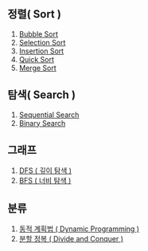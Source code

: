 ## 정렬( Sort )

1) [Bubble Sort](https://github.com/HungKungE/CS-/blob/main/%EC%95%8C%EA%B3%A0%EB%A6%AC%EC%A6%98/%EC%A0%95%EB%A0%AC/%EA%B1%B0%ED%92%88%20%EC%A0%95%EB%A0%AC.md)
2) [Selection Sort](https://github.com/HungKungE/CS-/blob/main/%EC%95%8C%EA%B3%A0%EB%A6%AC%EC%A6%98/%EC%A0%95%EB%A0%AC/%EB%B3%91%ED%95%A9%20%EC%A0%95%EB%A0%AC.md)
3) [Insertion Sort](https://github.com/HungKungE/CS-/blob/main/%EC%95%8C%EA%B3%A0%EB%A6%AC%EC%A6%98/%EC%A0%95%EB%A0%AC/%EC%82%BD%EC%9E%85%20%EC%A0%95%EB%A0%AC.md)
4) [Quick Sort](https://github.com/HungKungE/CS-/blob/main/%EC%95%8C%EA%B3%A0%EB%A6%AC%EC%A6%98/%EC%A0%95%EB%A0%AC/%EC%84%A0%ED%83%9D%20%EC%A0%95%EB%A0%AC.md)
5) [Merge Sort](https://github.com/HungKungE/CS-/blob/main/%EC%95%8C%EA%B3%A0%EB%A6%AC%EC%A6%98/%EC%A0%95%EB%A0%AC/%ED%80%B5%20%EC%A0%95%EB%A0%AC.md)

## 탐색( Search )

1) [Sequential Search](https://github.com/HungKungE/CS-/blob/main/%EC%95%8C%EA%B3%A0%EB%A6%AC%EC%A6%98/%ED%83%90%EC%83%89/%EC%88%9C%EC%B0%A8%20%ED%83%90%EC%83%89.md)
2) [Binary Search](https://github.com/HungKungE/CS-/blob/main/%EC%95%8C%EA%B3%A0%EB%A6%AC%EC%A6%98/%ED%83%90%EC%83%89/%EC%9D%B4%EC%A7%84%20%ED%83%90%EC%83%89.md)

## 그래프

1) [DFS ( 깊이 탐색 )](https://github.com/HungKungE/CS-/blob/main/%EC%95%8C%EA%B3%A0%EB%A6%AC%EC%A6%98/%EA%B7%B8%EB%9E%98%ED%94%84/DFS.md)
2) [BFS ( 너비 탐색 )](https://github.com/HungKungE/CS-/blob/main/%EC%95%8C%EA%B3%A0%EB%A6%AC%EC%A6%98/%EA%B7%B8%EB%9E%98%ED%94%84/BFS.md)

## 분류

1) [동적 계획법 ( Dynamic Programming )](https://github.com/HungKungE/CS-/blob/main/%EC%95%8C%EA%B3%A0%EB%A6%AC%EC%A6%98/%EB%B6%84%EB%A5%98/%EB%8F%99%EC%A0%81%20%EA%B3%84%ED%9A%8D%EB%B2%95.md)
2) [분할 정복 ( Divide and Conquer )](https://github.com/HungKungE/CS-/blob/main/%EC%95%8C%EA%B3%A0%EB%A6%AC%EC%A6%98/%EB%B6%84%EB%A5%98/%EB%B6%84%ED%95%A0%20%EC%A0%95%EB%B3%B5.md) 

